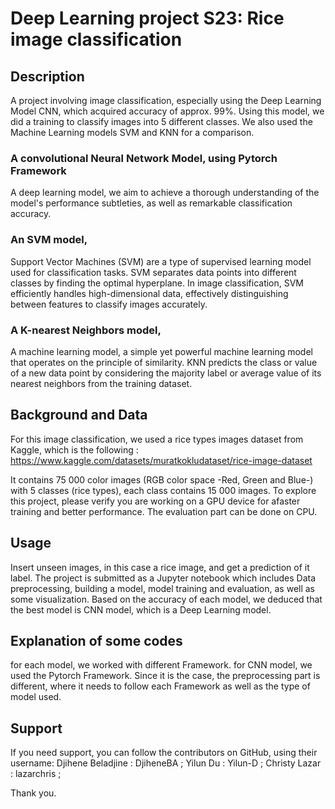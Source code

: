 # Deep Learning project S23: Rice image classification 
## Description 
A project involving image classification, especially using the Deep Learning Model CNN, which acquired accuracy of approx. 99%. 
Using this model, we did a training to classify images into 5 different classes. We also used the Machine Learning models SVM and KNN for a comparison. 
### A convolutional Neural Network Model, using Pytorch Framework
A deep learning model, we aim to achieve a thorough understanding of the model's performance subtleties, as well as remarkable classification accuracy.
### An SVM model, 
Support Vector Machines (SVM) are a type of supervised learning model used for classification tasks. SVM separates data points into different classes by finding the optimal hyperplane. In image classification, SVM efficiently handles high-dimensional data, effectively distinguishing between features to classify images accurately.
### A K-nearest Neighbors model,
A machine learning model, a simple yet powerful machine learning model that operates on the principle of similarity. KNN predicts the class or value of a new data point by considering the majority label or average value of its nearest neighbors from the training dataset. 

## Background and Data

For this image classification, we used a rice types images dataset from Kaggle, which is the following : https://www.kaggle.com/datasets/muratkokludataset/rice-image-dataset

It contains 75 000 color images (RGB color space -Red, Green and Blue-) with 5 classes (rice types), each class contains 15 000 images. 
To explore this project, please verify you are working on a GPU device for afaster training and better performance. The evaluation part can be done on CPU.

## Usage

Insert unseen images, in this case a rice image, and get a prediction of it label. The project is submitted as a Jupyter notebook which includes Data preprocessing, building a model, model training and evaluation, as well as some visualization. Based on the accuracy of each model, we deduced that the best model is CNN model, which is a Deep Learning model.

## Explanation of some codes

for each model, we worked with different Framework. for CNN model, we used the Pytorch Framework. Since it is the case, the preprocessing part is different, where it needs to follow each Framework as well as the type of model used.

## Support

If you need support, you can follow the contributors on GitHub, using their username: 
Djihene Beladjine : DjiheneBA ;
Yilun Du : Yilun-D ;
Christy Lazar : lazarchris ;

Thank you.


